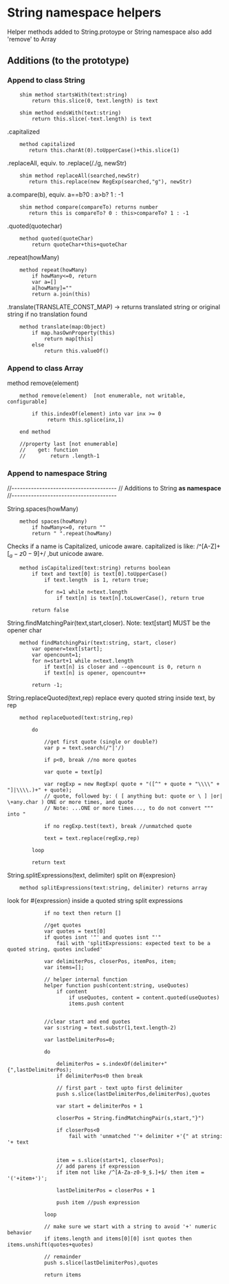 # String namespace helpers

Helper methods added to String.protoype or String namespace
also add 'remove' to Array

## Additions (to the prototype)

### Append to class String

        shim method startsWith(text:string)
            return this.slice(0, text.length) is text 

        shim method endsWith(text:string)
            return this.slice(-text.length) is text 

.capitalized

        method capitalized
           return this.charAt(0).toUpperCase()+this.slice(1)

.replaceAll, equiv. to .replace(/./g, newStr)

        shim method replaceAll(searched,newStr)
           return this.replace(new RegExp(searched,"g"), newStr)

a.compare(b), equiv. a==b?0 : a>b? 1 : -1

        shim method compare(compareTo) returns number
           return this is compareTo? 0 : this>compareTo? 1 : -1

.quoted(quotechar)

        method quoted(quoteChar)
            return quoteChar+this+quoteChar

.repeat(howMany)

        method repeat(howMany)
            if howMany<=0, return
            var a=[]
            a[howMany]=""
            return a.join(this)

.translate(TRANSLATE_CONST_MAP) -> returns translated string or original string if no translation found

        method translate(map:Object)
            if map.hasOwnProperty(this)
                return map[this]
            else
                return this.valueOf()


### Append to class Array

method remove(element)

        method remove(element)  [not enumerable, not writable, configurable]

            if this.indexOf(element) into var inx >= 0
                 return this.splice(inx,1)

        end method

        //property last [not enumerable]
        //    get: function
        //        return .length-1


### Append to namespace String
//--------------------------------------
// Additions to String **as namespace** 
//--------------------------------------

String.spaces(howMany)

        method spaces(howMany)
            if howMany<=0, return ""
            return " ".repeat(howMany)

Checks if a name is Capitalized, unicode aware.
capitalized is like: /^[A-Z]+[$_a-z0-9]+$/ ,but unicode aware.

        method isCapitalized(text:string) returns boolean 
            if text and text[0] is text[0].toUpperCase() 
                if text.length  is 1, return true;
                
                for n=1 while n<text.length
                    if text[n] is text[n].toLowerCase(), return true
                            
            return false
            
String.findMatchingPair(text,start,closer).
Note: text[start] MUST be the opener char

        method findMatchingPair(text:string, start, closer)
            var opener=text[start];
            var opencount=1;
            for n=start+1 while n<text.length
                if text[n] is closer and --opencount is 0, return n
                if text[n] is opener, opencount++

            return -1;
            
String.replaceQuoted(text,rep)
replace every quoted string inside text, by rep

        method replaceQuoted(text:string,rep)

            do

                //get first quote (single or double?)
                var p = text.search(/"|'/)
                
                if p<0, break //no more quotes

                var quote = text[p]

                var regExp = new RegExp( quote + "([^" + quote + "\\\\" + "]|\\\\.)+" + quote);
                // quote, followed by: ( [ anything but: quote or \ ] |or| \+any.char ) ONE or more times, and quote
                // Note: ...ONE or more times..., to do not convert """ into "
                
                if no regExp.test(text), break //unmatched quote 

                text = text.replace(regExp,rep)

            loop
            
            return text

String.splitExpressions(text, delimiter)
split on #{expresion}

        method splitExpressions(text:string, delimiter) returns array

look for #{expression} inside a quoted string
split expressions

                if no text then return []

                //get quotes
                var quotes = text[0]
                if quotes isnt '"' and quotes isnt "'"
                    fail with 'splitExpressions: expected text to be a quoted string, quotes included'

                var delimiterPos, closerPos, itemPos, item;
                var items=[];

                // helper internal function
                helper function push(content:string, useQuotes)
                    if content
                        if useQuotes, content = content.quoted(useQuotes)
                        items.push content
                    
                
                //clear start and end quotes
                var s:string = text.substr(1,text.length-2)

                var lastDelimiterPos=0;
                
                do

                    delimiterPos = s.indexOf(delimiter+"{",lastDelimiterPos);
                    if delimiterPos<0 then break

                    // first part - text upto first delimiter
                    push s.slice(lastDelimiterPos,delimiterPos),quotes 
                    
                    var start = delimiterPos + 1

                    closerPos = String.findMatchingPair(s,start,"}")

                    if closerPos<0
                        fail with 'unmatched "'+ delimiter +'{" at string: '+ text
                   

                    item = s.slice(start+1, closerPos);
                    // add parens if expression
                    if item not like /^[A-Za-z0-9_$.]+$/ then item = '('+item+')';

                    lastDelimiterPos = closerPos + 1

                    push item //push expression

                loop

                // make sure we start with a string to avoid '+' numeric behavior
                if items.length and items[0][0] isnt quotes then items.unshift(quotes+quotes)
                
                // remainder
                push s.slice(lastDelimiterPos),quotes

                return items
            
